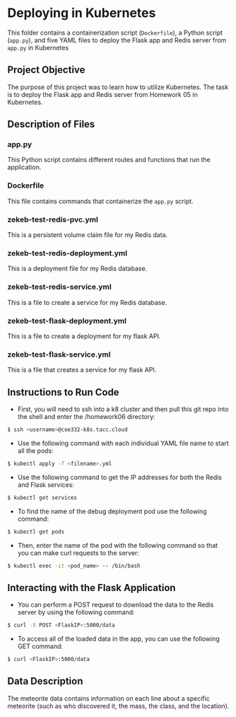 # Deploying in Kubernetes
This folder contains a containerization script (`Dockerfile`), a Python script (`app.py`), and five YAML files to deploy the Flask app and Redis server from `app.py` in Kubernetes

## Project Objective
The purpose of this project was to learn how to utilize Kubernetes. The task is to deploy the Flask app and Redis server from Homework 05 in Kubernetes.

## Description of Files
### app.py
This Python script contains different routes and functions that run the application.
### Dockerfile
This file contains commands that containerize the `app.py` script.
### zekeb-test-redis-pvc.yml
This is a persistent volume claim file for my Redis data.
### zekeb-test-redis-deployment.yml
This is a deployment file for my Redis database.
### zekeb-test-redis-service.yml
This is a file to create a service for my Redis database.
### zekeb-test-flask-deployment.yml
This is a file to create a deployment for my flask API.
### zekeb-test-flask-service.yml
This is a file that creates a service for my flask API.

## Instructions to Run Code
- First, you will need to ssh into a k8 cluster and then pull this git repo into the shell and enter the /homework06 directory:
```bash
$ ssh <username>@coe332-k8s.tacc.cloud
```

- Use the following command with each individual YAML file name to start all the pods:
```bash
$ kubectl apply -f <filename>.yml
```

- Use the following command to get the IP addresses for both the Redis and Flask services:
```bash
$ kubectl get services
```

- To find the name of the debug deployment pod use the following command:
```bash
$ kubectl get pods
```

- Then, enter the name of the pod with the following command so that you can make curl requests to the server:
```bash
$ kubectl exec -it <pod_name> -- /bin/bash
```

## Interacting with the Flask Application
- You can perform a POST request to download the data to the Redis server by using the following command:
```bash
$ curl -X POST <FlaskIP>:5000/data
```

- To access all of the loaded data in the app, you can use the following GET command:
```bash
$ curl <FlaskIP>:5000/data
```

## Data Description
The meteorite data contains information on each line about a specific meteorite (such as who discovered it, the mass, the class, and the location).
